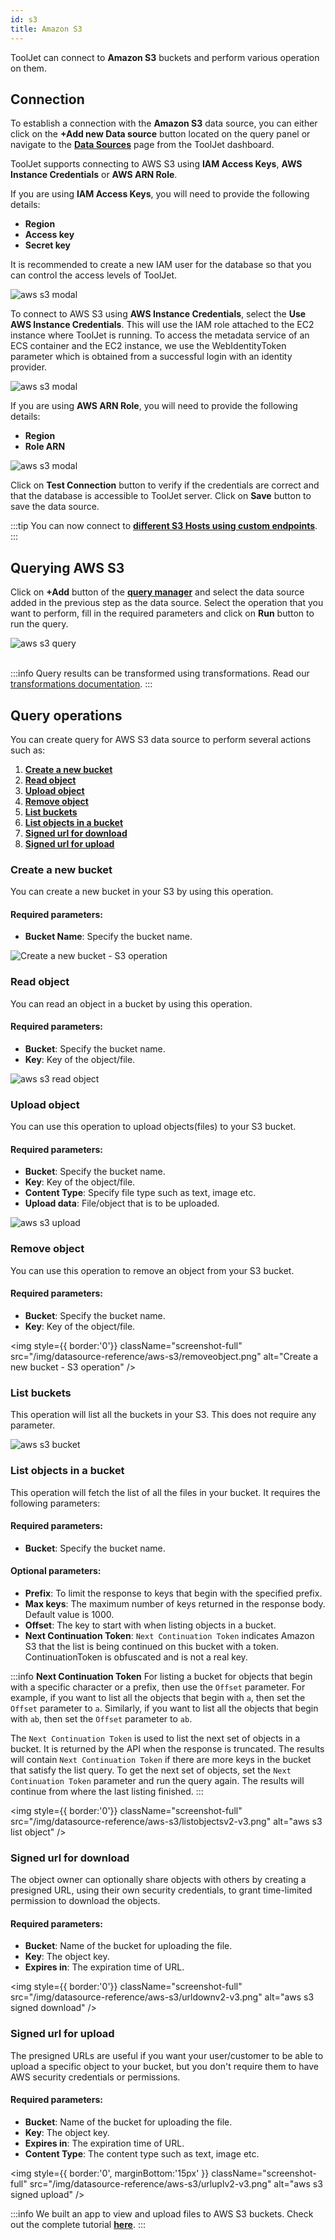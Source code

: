 ```yaml
---
id: s3
title: Amazon S3
---
```


ToolJet can connect to **Amazon S3** buckets and perform various operation on them.

<div style={{paddingTop:'24px',}}>

## Connection

To establish a connection with the **Amazon S3** data source, you can either click on the **+Add new Data source** button located on the query panel or navigate to the **[Data Sources](/docs/data-sources/overview/)** page from the ToolJet dashboard.

ToolJet supports connecting to AWS S3 using **IAM Access Keys**, **AWS Instance Credentials** or **AWS ARN Role**. 

If you are using **IAM Access Keys**, you will need to provide the following details:

- **Region**
- **Access key**
- **Secret key**

It is recommended to create a new IAM user for the database so that you can control the access levels of ToolJet.

<div style={{textAlign: 'left'}}>
    <img style={{ border:'0', marginBottom:'15px' }}  className="screenshot-full" src="/img/datasource-reference/aws-s3/iamnew.png" alt="aws s3 modal" />
</div>

To connect to AWS S3 using **AWS Instance Credentials**, select the **Use AWS Instance Credentials**. This will use the IAM role attached to the EC2 instance where ToolJet is running.
To access the metadata service of an ECS container and the EC2 instance, we use the WebIdentityToken parameter which is obtained from a successful login with an identity provider.

<div style={{textAlign: 'left'}}>
    <img style={{ border:'0', marginBottom:'15px' }} className="screenshot-full" src="/img/datasource-reference/aws-s3/instanew.png" alt="aws s3 modal" />
</div>

If you are using **AWS ARN Role**, you will need to provide the following details:

- **Region**
- **Role ARN**

<div style={{textAlign: 'left'}}>
    <img style={{ border:'0', marginBottom:'15px', width:'100%' }} className="screenshot-full" src="/img/datasource-reference/aws-s3/arnnew.png" alt="aws s3 modal" />
</div>

Click on **Test Connection** button to verify if the credentials are correct and that the database is accessible to ToolJet server. Click on **Save** button to save the data source.

:::tip
You can now connect to **[different S3 Hosts using custom endpoints](/docs/how-to/s3-custom-endpoints)**.
:::

</div>

<div style={{paddingTop:'24px'}}>

## Querying AWS S3

Click on **+Add** button of the **[query manager](/docs/app-builder/query-panel/#query-manager)** and select the data source added in the previous step as the data source. Select the operation that you want to perform, fill in the required parameters and click on **Run** button to run the query.

<div style={{textAlign: 'left'}}>

<img className="screenshot-full" src="/img/datasource-reference/aws-s3/operations3.png" alt="aws s3 query" />

</div>

<br/>

:::info
Query results can be transformed using transformations. Read our [transformations documentation](/docs/tutorial/transformations).
:::

</div>

<div style={{paddingTop:'24px'}}>

## Query operations

You can create query for AWS S3 data source to perform several actions such as:
  1. **[Create a new bucket](#create-a-new-bucket)**
  2. **[Read object](#read-object)**
  3. **[Upload object](#upload-object)**
  4. **[Remove object](#remove-object)**
  5. **[List buckets](#list-buckets)**
  6. **[List objects in a bucket](#list-objects-in-a-bucket)**
  7. **[Signed url for download](#signed-url-for-download)**  
  8. **[Signed url for upload](#signed-url-for-upload)** 

</div>

### Create a new bucket

You can create a new bucket in your S3 by using this operation. 

#### Required parameters:

- **Bucket Name**: Specify the bucket name.

<div style={{textAlign: 'left'}}>

  <img className="screenshot-full" src="/img/datasource-reference/aws-s3/createbucket.png" alt="Create a new bucket - S3 operation" />

</div>

### Read object

You can read an object in a bucket by using this operation. 

#### Required parameters:

- **Bucket**: Specify the bucket name.
- **Key**: Key of the object/file.


<div style={{textAlign: 'left'}}>
    <img style={{ border:'0'}} className="screenshot-full" src="/img/datasource-reference/aws-s3/readv2-v3.png" alt="aws s3 read object" />
</div>

### Upload object

You can use this operation to upload objects(files) to your S3 bucket. 

#### Required parameters:

- **Bucket**: Specify the bucket name.
- **Key**: Key of the object/file.
- **Content Type**: Specify file type such as text, image etc. 
- **Upload data**: File/object that is to be uploaded. 


<div style={{textAlign: 'left'}}>
  <img style={{ border:'0'}} className="screenshot-full" src="/img/datasource-reference/aws-s3/uplobjv2-v3.png"  alt="aws s3 upload"/>
</div>

### Remove object

You can use this operation to remove an object from your S3 bucket. 

#### Required parameters:

- **Bucket**: Specify the bucket name.
- **Key**: Key of the object/file.

<div style={{textAlign: 'left'}}>

  <img style={{ border:'0'}} className="screenshot-full" src="/img/datasource-reference/aws-s3/removeobject.png" alt="Create a new bucket - S3 operation" />

</div>

### List buckets

This operation will list all the buckets in your S3. This does not require any parameter.


<div style={{textAlign: 'left'}}>
  <img style={{ border:'0'}} className="screenshot-full" src="/img/datasource-reference/aws-s3/listbucketsv2-v3.png" alt="aws s3 bucket" />
</div>

### List objects in a bucket

This operation will fetch the list of all the files in your bucket. It requires the following parameters:

#### Required parameters:

- **Bucket**: Specify the bucket name.

#### Optional parameters:

- **Prefix**: To limit the response to keys that begin with the specified prefix.
- **Max keys**: The maximum number of keys returned in the response body. Default value is 1000.
- **Offset**: The key to start with when listing objects in a bucket.
- **Next Continuation Token**: `Next Continuation Token` indicates Amazon S3 that the list is being continued on this bucket with a token. ContinuationToken is obfuscated and is not a real key.


:::info
**Next Continuation Token**
For listing a bucket for objects that begin with a specific character or a prefix, then use the `Offset` parameter. For example, if you want to list all the objects that begin with `a`, then set the `Offset` parameter to `a`. Similarly, if you want to list all the objects that begin with `ab`, then set the `Offset` parameter to `ab`.

The `Next Continuation Token` is used to list the next set of objects in a bucket. It is returned by the API when the response is truncated. The results will contain `Next Continuation Token` if there are more keys in the bucket that satisfy the list query. To get the next set of objects, set the `Next Continuation Token` parameter and run the query again.
The results will continue from where the last listing finished.
:::


<div style={{textAlign: 'left'}}>

<img style={{ border:'0'}} className="screenshot-full" src="/img/datasource-reference/aws-s3/listobjectsv2-v3.png" alt="aws s3 list object" />

</div>

### Signed url for download

The object owner can optionally share objects with others by creating a presigned URL, using their own security credentials, to grant time-limited permission to download the objects. 

#### Required parameters:

- **Bucket**: Name of the bucket for uploading the file.
- **Key**: The object key.
- **Expires in**: The expiration time of URL.


<div style={{textAlign: 'left'}}>

<img style={{ border:'0'}} className="screenshot-full" src="/img/datasource-reference/aws-s3/urldownv2-v3.png" alt="aws s3 signed download" />

</div>

### Signed url for upload

The presigned URLs are useful if you want your user/customer to be able to upload a specific object to your bucket, but you don't require them to have AWS security credentials or permissions. 

#### Required parameters:

- **Bucket**: Name of the bucket for uploading the file.
- **Key**: The object key.
- **Expires in**: The expiration time of URL.
- **Content Type**: The content type such as text, image etc.


<div style={{textAlign: 'left'}}>

<img style={{ border:'0', marginBottom:'15px' }} className="screenshot-full" src="/img/datasource-reference/aws-s3/urluplv2-v3.png" alt="aws s3 signed upload" />

</div>



:::info
We built an app to view and upload files to AWS S3 buckets. Check out the complete tutorial **[here](https://blog.tooljet.com/build-an-aws-s3-broswer-with-tooljet/)**.
:::